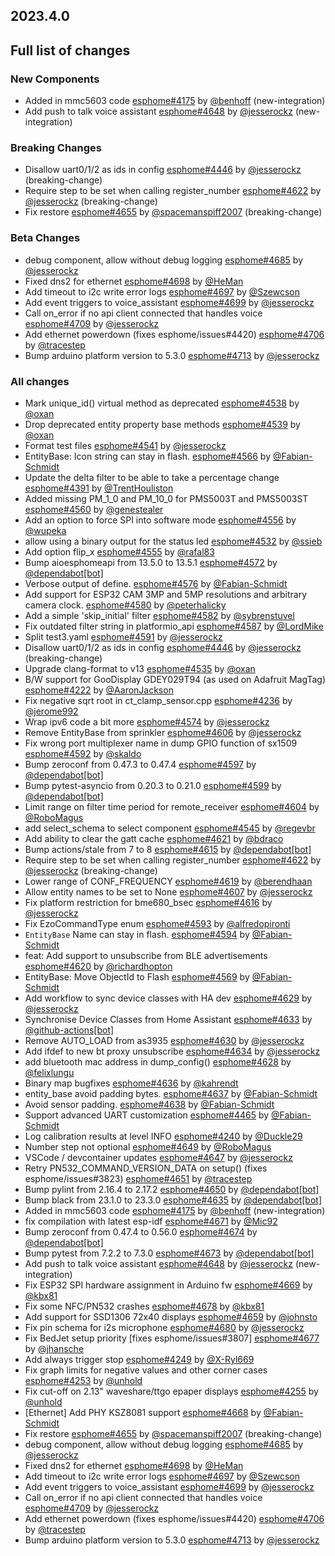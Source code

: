 ## 2023.4.0

## Full list of changes

### New Components

- Added in mmc5603 code [esphome#4175](https://github.com/esphome/esphome/pull/4175) by [@benhoff](https://github.com/benhoff) (new-integration)
- Add push to talk voice assistant [esphome#4648](https://github.com/esphome/esphome/pull/4648) by [@jesserockz](https://github.com/jesserockz) (new-integration)

### Breaking Changes

- Disallow uart0/1/2 as ids in config [esphome#4446](https://github.com/esphome/esphome/pull/4446) by [@jesserockz](https://github.com/jesserockz) (breaking-change)
- Require step to be set when calling register_number [esphome#4622](https://github.com/esphome/esphome/pull/4622) by [@jesserockz](https://github.com/jesserockz) (breaking-change)
- Fix restore [esphome#4655](https://github.com/esphome/esphome/pull/4655) by [@spacemanspiff2007](https://github.com/spacemanspiff2007) (breaking-change)

### Beta Changes

- debug component, allow without debug logging [esphome#4685](https://github.com/esphome/esphome/pull/4685) by [@jesserockz](https://github.com/jesserockz)
- Fixed dns2 for ethernet [esphome#4698](https://github.com/esphome/esphome/pull/4698) by [@HeMan](https://github.com/HeMan)
- Add timeout to i2c write error logs [esphome#4697](https://github.com/esphome/esphome/pull/4697) by [@Szewcson](https://github.com/Szewcson)
- Add event triggers to voice_assistant [esphome#4699](https://github.com/esphome/esphome/pull/4699) by [@jesserockz](https://github.com/jesserockz)
- Call on_error if no api client connected that handles voice [esphome#4709](https://github.com/esphome/esphome/pull/4709) by [@jesserockz](https://github.com/jesserockz)
- Add ethernet powerdown (fixes esphome/issues#4420) [esphome#4706](https://github.com/esphome/esphome/pull/4706) by [@tracestep](https://github.com/tracestep)
- Bump arduino platform version to 5.3.0 [esphome#4713](https://github.com/esphome/esphome/pull/4713) by [@jesserockz](https://github.com/jesserockz)

### All changes

- Mark unique_id() virtual method as deprecated [esphome#4538](https://github.com/esphome/esphome/pull/4538) by [@oxan](https://github.com/oxan)
- Drop deprecated entity property base methods [esphome#4539](https://github.com/esphome/esphome/pull/4539) by [@oxan](https://github.com/oxan)
- Format test files [esphome#4541](https://github.com/esphome/esphome/pull/4541) by [@jesserockz](https://github.com/jesserockz)
- EntityBase: Icon string can stay in flash. [esphome#4566](https://github.com/esphome/esphome/pull/4566) by [@Fabian-Schmidt](https://github.com/Fabian-Schmidt)
- Update the delta filter to be able to take a percentage change [esphome#4391](https://github.com/esphome/esphome/pull/4391) by [@TrentHouliston](https://github.com/TrentHouliston)
- Added missing PM_1_0 and PM_10_0 for PMS5003T and PMS5003ST  [esphome#4560](https://github.com/esphome/esphome/pull/4560) by [@genestealer](https://github.com/genestealer)
- Add an option to force SPI into software mode [esphome#4556](https://github.com/esphome/esphome/pull/4556) by [@wupeka](https://github.com/wupeka)
- allow using a binary output for the status led [esphome#4532](https://github.com/esphome/esphome/pull/4532) by [@ssieb](https://github.com/ssieb)
- Add option flip_x [esphome#4555](https://github.com/esphome/esphome/pull/4555) by [@rafal83](https://github.com/rafal83)
- Bump aioesphomeapi from 13.5.0 to 13.5.1 [esphome#4572](https://github.com/esphome/esphome/pull/4572) by [@dependabot[bot]](https://github.com/apps/dependabot)
- Verbose output of define. [esphome#4576](https://github.com/esphome/esphome/pull/4576) by [@Fabian-Schmidt](https://github.com/Fabian-Schmidt)
- Add support for ESP32 CAM 3MP and 5MP resolutions and arbitrary camera clock. [esphome#4580](https://github.com/esphome/esphome/pull/4580) by [@peterhalicky](https://github.com/peterhalicky)
- Add a simple 'skip_initial' filter [esphome#4582](https://github.com/esphome/esphome/pull/4582) by [@sybrenstuvel](https://github.com/sybrenstuvel)
- Fix outdated filter string in platformio_api [esphome#4587](https://github.com/esphome/esphome/pull/4587) by [@LordMike](https://github.com/LordMike)
- Split test3.yaml [esphome#4591](https://github.com/esphome/esphome/pull/4591) by [@jesserockz](https://github.com/jesserockz)
- Disallow uart0/1/2 as ids in config [esphome#4446](https://github.com/esphome/esphome/pull/4446) by [@jesserockz](https://github.com/jesserockz) (breaking-change)
- Upgrade clang-format to v13 [esphome#4535](https://github.com/esphome/esphome/pull/4535) by [@oxan](https://github.com/oxan)
- B/W support for GooDisplay GDEY029T94 (as used on Adafruit MagTag) [esphome#4222](https://github.com/esphome/esphome/pull/4222) by [@AaronJackson](https://github.com/AaronJackson)
- Fix negative sqrt root in ct_clamp_sensor.cpp [esphome#4236](https://github.com/esphome/esphome/pull/4236) by [@jerome992](https://github.com/jerome992)
- Wrap ipv6 code a bit more [esphome#4574](https://github.com/esphome/esphome/pull/4574) by [@jesserockz](https://github.com/jesserockz)
- Remove EntityBase from sprinkler [esphome#4606](https://github.com/esphome/esphome/pull/4606) by [@jesserockz](https://github.com/jesserockz)
- Fix wrong port multiplexer name in dump GPIO function of sx1509 [esphome#4592](https://github.com/esphome/esphome/pull/4592) by [@skaldo](https://github.com/skaldo)
- Bump zeroconf from 0.47.3 to 0.47.4 [esphome#4597](https://github.com/esphome/esphome/pull/4597) by [@dependabot[bot]](https://github.com/apps/dependabot)
- Bump pytest-asyncio from 0.20.3 to 0.21.0 [esphome#4599](https://github.com/esphome/esphome/pull/4599) by [@dependabot[bot]](https://github.com/apps/dependabot)
- Limit range on filter time period for remote_receiver [esphome#4604](https://github.com/esphome/esphome/pull/4604) by [@RoboMagus](https://github.com/RoboMagus)
- add select_schema to select component [esphome#4545](https://github.com/esphome/esphome/pull/4545) by [@regevbr](https://github.com/regevbr)
- Add ability to clear the gatt cache [esphome#4621](https://github.com/esphome/esphome/pull/4621) by [@bdraco](https://github.com/bdraco)
- Bump actions/stale from 7 to 8 [esphome#4615](https://github.com/esphome/esphome/pull/4615) by [@dependabot[bot]](https://github.com/apps/dependabot)
- Require step to be set when calling register_number [esphome#4622](https://github.com/esphome/esphome/pull/4622) by [@jesserockz](https://github.com/jesserockz) (breaking-change)
- Lower range of CONF_FREQUENCY [esphome#4619](https://github.com/esphome/esphome/pull/4619) by [@berendhaan](https://github.com/berendhaan)
- Allow entity names to be set to None [esphome#4607](https://github.com/esphome/esphome/pull/4607) by [@jesserockz](https://github.com/jesserockz)
- Fix platform restriction for bme680_bsec [esphome#4616](https://github.com/esphome/esphome/pull/4616) by [@jesserockz](https://github.com/jesserockz)
- Fix EzoCommandType enum [esphome#4593](https://github.com/esphome/esphome/pull/4593) by [@alfredopironti](https://github.com/alfredopironti)
- `EntityBase` Name can stay in flash. [esphome#4594](https://github.com/esphome/esphome/pull/4594) by [@Fabian-Schmidt](https://github.com/Fabian-Schmidt)
- feat: Add support to unsubscribe from BLE advertisements [esphome#4620](https://github.com/esphome/esphome/pull/4620) by [@richardhopton](https://github.com/richardhopton)
- EntityBase: Move ObjectId to Flash  [esphome#4569](https://github.com/esphome/esphome/pull/4569) by [@Fabian-Schmidt](https://github.com/Fabian-Schmidt)
- Add workflow to sync device classes with HA dev [esphome#4629](https://github.com/esphome/esphome/pull/4629) by [@jesserockz](https://github.com/jesserockz)
- Synchronise Device Classes from Home Assistant [esphome#4633](https://github.com/esphome/esphome/pull/4633) by [@github-actions[bot]](https://github.com/apps/github-actions)
- Remove AUTO_LOAD from as3935 [esphome#4630](https://github.com/esphome/esphome/pull/4630) by [@jesserockz](https://github.com/jesserockz)
- Add ifdef to new bt proxy unsubscribe [esphome#4634](https://github.com/esphome/esphome/pull/4634) by [@jesserockz](https://github.com/jesserockz)
- add bluetooth mac address in dump_config() [esphome#4628](https://github.com/esphome/esphome/pull/4628) by [@felixlungu](https://github.com/felixlungu)
- Binary map bugfixes [esphome#4636](https://github.com/esphome/esphome/pull/4636) by [@kahrendt](https://github.com/kahrendt)
- entity_base avoid padding bytes. [esphome#4637](https://github.com/esphome/esphome/pull/4637) by [@Fabian-Schmidt](https://github.com/Fabian-Schmidt)
- Avoid sensor padding. [esphome#4638](https://github.com/esphome/esphome/pull/4638) by [@Fabian-Schmidt](https://github.com/Fabian-Schmidt)
- Support advanced UART customization [esphome#4465](https://github.com/esphome/esphome/pull/4465) by [@Fabian-Schmidt](https://github.com/Fabian-Schmidt)
- Log calibration results at level INFO [esphome#4240](https://github.com/esphome/esphome/pull/4240) by [@Duckle29](https://github.com/Duckle29)
- Number step not optional [esphome#4649](https://github.com/esphome/esphome/pull/4649) by [@RoboMagus](https://github.com/RoboMagus)
- VSCode / devcontainer updates [esphome#4647](https://github.com/esphome/esphome/pull/4647) by [@jesserockz](https://github.com/jesserockz)
- Retry PN532_COMMAND_VERSION_DATA on setup() (fixes esphome/issues#3823) [esphome#4651](https://github.com/esphome/esphome/pull/4651) by [@tracestep](https://github.com/tracestep)
- Bump pylint from 2.16.4 to 2.17.2 [esphome#4650](https://github.com/esphome/esphome/pull/4650) by [@dependabot[bot]](https://github.com/apps/dependabot)
- Bump black from 23.1.0 to 23.3.0 [esphome#4635](https://github.com/esphome/esphome/pull/4635) by [@dependabot[bot]](https://github.com/apps/dependabot)
- Added in mmc5603 code [esphome#4175](https://github.com/esphome/esphome/pull/4175) by [@benhoff](https://github.com/benhoff) (new-integration)
- fix compilation with latest esp-idf [esphome#4671](https://github.com/esphome/esphome/pull/4671) by [@Mic92](https://github.com/Mic92)
- Bump zeroconf from 0.47.4 to 0.56.0 [esphome#4674](https://github.com/esphome/esphome/pull/4674) by [@dependabot[bot]](https://github.com/apps/dependabot)
- Bump pytest from 7.2.2 to 7.3.0 [esphome#4673](https://github.com/esphome/esphome/pull/4673) by [@dependabot[bot]](https://github.com/apps/dependabot)
- Add push to talk voice assistant [esphome#4648](https://github.com/esphome/esphome/pull/4648) by [@jesserockz](https://github.com/jesserockz) (new-integration)
- Fix ESP32 SPI hardware assignment in Arduino fw [esphome#4669](https://github.com/esphome/esphome/pull/4669) by [@kbx81](https://github.com/kbx81)
- Fix some NFC/PN532 crashes [esphome#4678](https://github.com/esphome/esphome/pull/4678) by [@kbx81](https://github.com/kbx81)
- Add support for SSD1306 72x40 displays [esphome#4659](https://github.com/esphome/esphome/pull/4659) by [@johnsto](https://github.com/johnsto)
- Fix pin schema for i2s microphone [esphome#4680](https://github.com/esphome/esphome/pull/4680) by [@jesserockz](https://github.com/jesserockz)
- Fix BedJet setup priority [fixes esphome/issues#3807] [esphome#4677](https://github.com/esphome/esphome/pull/4677) by [@jhansche](https://github.com/jhansche)
- Add always trigger stop [esphome#4249](https://github.com/esphome/esphome/pull/4249) by [@X-Ryl669](https://github.com/X-Ryl669)
- Fix graph limits for negative values and other corner cases [esphome#4253](https://github.com/esphome/esphome/pull/4253) by [@unhold](https://github.com/unhold)
- Fix cut-off on 2.13" waveshare/ttgo epaper displays [esphome#4255](https://github.com/esphome/esphome/pull/4255) by [@unhold](https://github.com/unhold)
- [Ethernet] Add PHY KSZ8081 support [esphome#4668](https://github.com/esphome/esphome/pull/4668) by [@Fabian-Schmidt](https://github.com/Fabian-Schmidt)
- Fix restore [esphome#4655](https://github.com/esphome/esphome/pull/4655) by [@spacemanspiff2007](https://github.com/spacemanspiff2007) (breaking-change)
- debug component, allow without debug logging [esphome#4685](https://github.com/esphome/esphome/pull/4685) by [@jesserockz](https://github.com/jesserockz)
- Fixed dns2 for ethernet [esphome#4698](https://github.com/esphome/esphome/pull/4698) by [@HeMan](https://github.com/HeMan)
- Add timeout to i2c write error logs [esphome#4697](https://github.com/esphome/esphome/pull/4697) by [@Szewcson](https://github.com/Szewcson)
- Add event triggers to voice_assistant [esphome#4699](https://github.com/esphome/esphome/pull/4699) by [@jesserockz](https://github.com/jesserockz)
- Call on_error if no api client connected that handles voice [esphome#4709](https://github.com/esphome/esphome/pull/4709) by [@jesserockz](https://github.com/jesserockz)
- Add ethernet powerdown (fixes esphome/issues#4420) [esphome#4706](https://github.com/esphome/esphome/pull/4706) by [@tracestep](https://github.com/tracestep)
- Bump arduino platform version to 5.3.0 [esphome#4713](https://github.com/esphome/esphome/pull/4713) by [@jesserockz](https://github.com/jesserockz)

